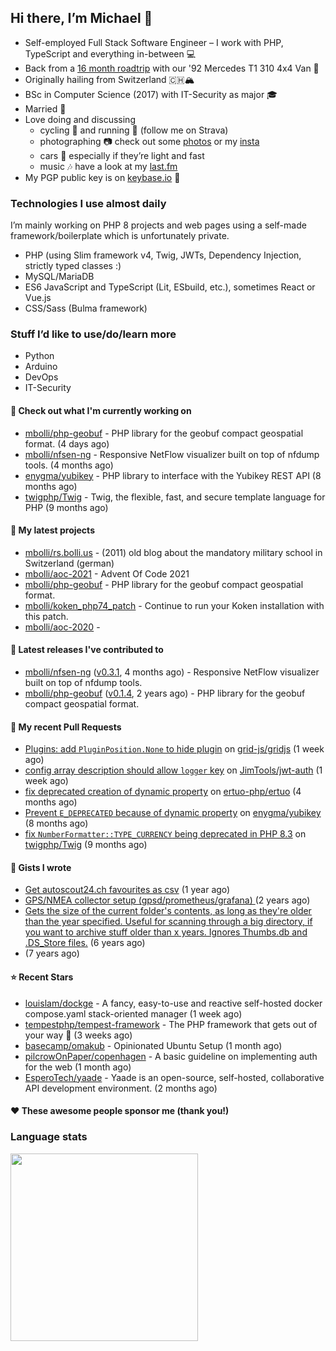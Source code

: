 ## Hi there, I’m Michael 👋

- Self-employed Full Stack Software Engineer – I work with PHP, TypeScript and everything in-between 💻
- Back from a [16 month roadtrip](https://unterwegs.2und1.ch) with our '92 Mercedes T1 310 4x4 Van 🚒
- Originally hailing from Switzerland 🇨🇭🏔
- BSc in Computer Science (2017) with IT-Security as major 🎓
- Married 💍
- Love doing and discussing
  - cycling 🚴 and running 🏃 (follow me on Strava)
  - photographing 📷 check out some [photos](https://bolli.us) or my [insta](https://instagram.com/michaelbolli)
  - cars 🚗 especially if they’re light and fast
  - music 🎶 have a look at my [last.fm](https://last.fm/user/bolley)
- My PGP public key is on [keybase.io](https://keybase.io/mbolli) 🔑

### Technologies I use almost daily
I’m mainly working on PHP 8 projects and web pages using a self-made framework/boilerplate which is unfortunately private.
- PHP (using Slim framework v4, Twig, JWTs, Dependency Injection, strictly typed classes :)
- MySQL/MariaDB
- ES6 JavaScript and TypeScript (Lit, ESbuild, etc.), sometimes React or Vue.js
- CSS/Sass (Bulma framework)

### Stuff I’d like to use/do/learn more
- Python
- Arduino
- DevOps
- IT-Security

#### 👷 Check out what I'm currently working on

- [mbolli/php-geobuf](https://github.com/mbolli/php-geobuf) - PHP library for the geobuf compact geospatial format. (4 days ago)
- [mbolli/nfsen-ng](https://github.com/mbolli/nfsen-ng) - Responsive NetFlow visualizer built on top of nfdump tools. (4 months ago)
- [enygma/yubikey](https://github.com/enygma/yubikey) - PHP library to interface with the Yubikey REST API (8 months ago)
- [twigphp/Twig](https://github.com/twigphp/Twig) - Twig, the flexible, fast, and secure template language for PHP (9 months ago)

#### 🌱 My latest projects

- [mbolli/rs.bolli.us](https://github.com/mbolli/rs.bolli.us) - (2011) old blog about the mandatory military school in Switzerland (german)
- [mbolli/aoc-2021](https://github.com/mbolli/aoc-2021) - Advent Of Code 2021
- [mbolli/php-geobuf](https://github.com/mbolli/php-geobuf) - PHP library for the geobuf compact geospatial format.
- [mbolli/koken_php74_patch](https://github.com/mbolli/koken_php74_patch) - Continue to run your Koken installation with this patch.
- [mbolli/aoc-2020](https://github.com/mbolli/aoc-2020) - 

#### 🔭 Latest releases I've contributed to

- [mbolli/nfsen-ng](https://github.com/mbolli/nfsen-ng) ([v0.3.1](https://github.com/mbolli/nfsen-ng/releases/tag/v0.3.1), 4 months ago) - Responsive NetFlow visualizer built on top of nfdump tools.
- [mbolli/php-geobuf](https://github.com/mbolli/php-geobuf) ([v0.1.4](https://github.com/mbolli/php-geobuf/releases/tag/v0.1.4), 2 years ago) - PHP library for the geobuf compact geospatial format.

#### 🔨 My recent Pull Requests

- [Plugins: add `PluginPosition.None` to hide plugin](https://github.com/grid-js/gridjs/pull/1469) on [grid-js/gridjs](https://github.com/grid-js/gridjs) (1 week ago)
- [config array description should allow `logger` key](https://github.com/JimTools/jwt-auth/pull/6) on [JimTools/jwt-auth](https://github.com/JimTools/jwt-auth) (1 week ago)
- [fix deprecated creation of dynamic property](https://github.com/ertuo-php/ertuo/pull/2) on [ertuo-php/ertuo](https://github.com/ertuo-php/ertuo) (4 months ago)
- [Prevent `E_DEPRECATED` because of dynamic property](https://github.com/enygma/yubikey/pull/34) on [enygma/yubikey](https://github.com/enygma/yubikey) (8 months ago)
- [fix `NumberFormatter::TYPE_CURRENCY` being deprecated in PHP 8.3](https://github.com/twigphp/Twig/pull/3894) on [twigphp/Twig](https://github.com/twigphp/Twig) (9 months ago)

#### 📓 Gists I wrote

- [Get autoscout24.ch favourites as csv](https://gist.github.com/cadfa79fd026e205b8b05716068ff19c) (1 year ago)
- [GPS/NMEA collector setup (gpsd/prometheus/grafana) ](https://gist.github.com/fba44156cf668940e325f98cb62483f7) (2 years ago)
- [Gets the size of the current folder&#39;s contents, as long as they&#39;re older than the year specified. Useful for scanning through a big directory, if you want to archive stuff older than x years. Ignores Thumbs.db and .DS_Store files.](https://gist.github.com/8ba3def57706c654187379796af735a6) (6 years ago)
- [](https://gist.github.com/92d2f67475453c77eed2b3a35ec42904) (7 years ago)

#### ⭐ Recent Stars

- [louislam/dockge](https://github.com/louislam/dockge) - A fancy, easy-to-use and reactive self-hosted docker compose.yaml stack-oriented manager (1 week ago)
- [tempestphp/tempest-framework](https://github.com/tempestphp/tempest-framework) - The PHP framework that gets out of your way 🌊 (3 weeks ago)
- [basecamp/omakub](https://github.com/basecamp/omakub) - Opinionated Ubuntu Setup (1 month ago)
- [pilcrowOnPaper/copenhagen](https://github.com/pilcrowOnPaper/copenhagen) - A basic guideline on implementing auth for the web (1 month ago)
- [EsperoTech/yaade](https://github.com/EsperoTech/yaade) - Yaade is an open-source, self-hosted, collaborative API development environment. (2 months ago)

#### ❤️ These awesome people sponsor me (thank you!)


### Language stats

[<img src="https://wakatime.com/share/@4a3a3032-9f00-4295-ad68-7732dd16f99c/c309d176-afe6-4dca-9375-1ddb3b797912.svg" width="300">](https://wakatime.com/share/@4a3a3032-9f00-4295-ad68-7732dd16f99c/c309d176-afe6-4dca-9375-1ddb3b797912.svg)
